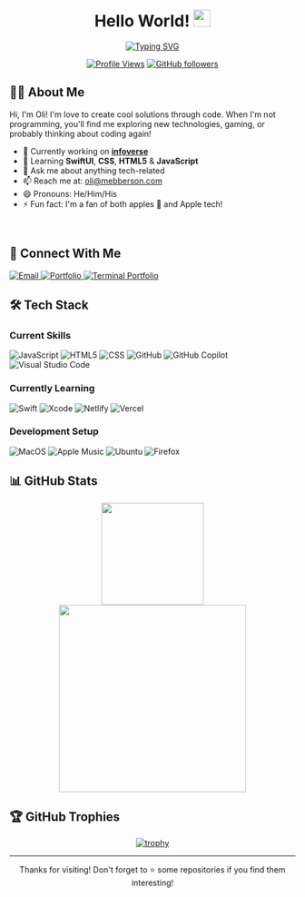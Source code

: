 <div align="center">
  
  # Hello World! <img src="https://media.giphy.com/media/hvRJCLFzcasrR4ia7z/giphy.gif" width="30px"/>
  
  [![Typing SVG](https://readme-typing-svg.herokuapp.com?font=Fira+Code&pause=1000&color=FFFFFF&center=true&vCenter=true&width=435&lines=Frontend+Developer;Tech+Explorer)](https://git.io/typing-svg)
  
  [![Profile Views](https://komarev.com/ghpvc/?username=olii-dev&color=blue&style=flat-square)](https://github.com/olii-dev)
  [![GitHub followers](https://img.shields.io/github/followers/olii-dev?label=Follow&style=social)](https://github.com/olii-dev)

</div>

## 👨‍💻 About Me

Hi, I'm Oli! I'm love to create cool solutions through code. When I'm not programming, you'll find me exploring new technologies, gaming, or probably thinking about coding again!

- 🔭 Currently working on **[infoverse](https://olii-dev.github.io/infoverse/)**
- 🌱 Learning **SwiftUI**, **CSS**, **HTML5** & **JavaScript**
- 💬 Ask me about anything tech-related
- 📫 Reach me at: [oli@mebberson.com](mailto:oli@mebberson.com)
- 😄 Pronouns: He/Him/His
- ⚡ Fun fact: I'm a fan of both apples 🍎 and Apple tech!

<br>

## 🔗 Connect With Me

<div align="left">
  <a href="mailto:oli@mebberson.com">
    <img src="https://img.shields.io/badge/Email-D14836?style=for-the-badge&logo=gmail&logoColor=white" alt="Email"/>
  </a>
  <a href="https://olii-dev.github.io/oli-mebberson.dev/">
    <img src="https://img.shields.io/badge/Portfolio-255E63?style=for-the-badge&logo=About.me&logoColor=white" alt="Portfolio"/>
  </a>
  <a href="https://olii-dev.github.io/terminal-portfolio/">
    <img src="https://img.shields.io/badge/Terminal_Portfolio-000000?style=for-the-badge&logo=windows%20terminal&logoColor=white" alt="Terminal Portfolio"/>
  </a>
</div>

## 🛠️ Tech Stack

### Current Skills
<div align="left">
  
  ![JavaScript](https://img.shields.io/badge/JavaScript-F7DF1E.svg?style=for-the-badge&logo=JavaScript&logoColor=black)
  ![HTML5](https://img.shields.io/badge/HTML5-E34F26.svg?style=for-the-badge&logo=HTML5&logoColor=white)
  ![CSS](https://img.shields.io/badge/CSS-239120?&style=for-the-badge&logo=css3&logoColor=white)
  ![GitHub](https://img.shields.io/badge/GitHub-181717.svg?style=for-the-badge&logo=GitHub&logoColor=white)
  ![GitHub Copilot](https://img.shields.io/badge/GitHub%20Copilot-000000.svg?style=for-the-badge&logo=GitHub-Copilot&logoColor=white)
  ![Visual Studio Code](https://img.shields.io/badge/Visual_Studio_Code-0078D4?style=for-the-badge&logo=visual%20studio%20code&logoColor=white)
  
</div>

### Currently Learning
<div align="left">
  
  ![Swift](https://img.shields.io/badge/Swift-F05138.svg?style=for-the-badge&logo=Swift&logoColor=white)
  ![Xcode](https://img.shields.io/badge/Xcode-147EFB.svg?style=for-the-badge&logo=Xcode&logoColor=white)
  ![Netlify](https://img.shields.io/badge/Netlify-00C7B7?style=for-the-badge&logo=netlify&logoColor=white)
  ![Vercel](https://img.shields.io/badge/Vercel-000000?style=for-the-badge&logo=vercel&logoColor=white)
  
</div>

### Development Setup
<div align="left">
  
  ![MacOS](https://img.shields.io/badge/mac%20os-000000?style=for-the-badge&logo=apple&logoColor=white)
  ![Apple Music](https://img.shields.io/badge/apple%20music-F34E68?style=for-the-badge&logo=apple%20music&logoColor=white)
  ![Ubuntu](https://img.shields.io/badge/Ubuntu-E95420?style=for-the-badge&logo=ubuntu&logoColor=white)
  ![Firefox](https://img.shields.io/badge/Firefox_Browser-FF7139?style=for-the-badge&logo=Firefox-Browser&logoColor=white)

  
</div>

## 📊 GitHub Stats

<div align="center">
  
  <img height="180em" src="https://github-readme-stats.vercel.app/api?username=olii-dev&theme=blue-green&show_icons=true&hide_border=true&count_private=true" />
  <img width="330em" src="https://github-readme-stats.vercel.app/api/top-langs/?username=olii-dev&theme=blue-green&show_icons=true&hide_border=true&layout=compact" />
  
</div>

## 🏆 GitHub Trophies

<div align="center">
  
  [![trophy](https://github-profile-trophy.vercel.app/?username=olii-dev&theme=algolia&column=7)](https://github.com/ryo-ma/github-profile-trophy)
  
</div>

---

<div align="center">
  Thanks for visiting! Don't forget to ⭐️ some repositories if you find them interesting!
</div>

<!---
olii-dev/olii-dev is a ✨ special ✨ repository because its `README.md` (this file) appears on your GitHub profile.
You can click the Preview link to take a look at your changes.
--->

